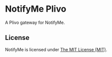 # NotifyMe Plivo

A Plivo gateway for NotifyMe.

## License

NotifyMe is licensed under [The MIT License (MIT)](LICENSE).
